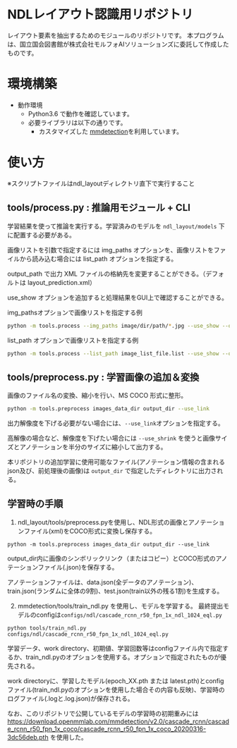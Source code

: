 # NDLレイアウト認識用リポジトリ

レイアウト要素を抽出するためのモジュールのリポジトリです。
本プログラムは、国立国会図書館が株式会社モルフォAIソリューションズに委託して作成したものです。


# 環境構築
* 動作環境
  * Python3.6 で動作を確認しています。
  * 必要ライブラリは以下の通りです。
    * カスタマイズした [mmdetection](https://github.com/ndl-lab/mmdetection)を利用しています。


# 使い方
※スクリプトファイルはndl_layoutディレクトリ直下で実行すること

## tools/process.py : 推論用モジュール + CLI

学習結果を使って推論を実行する。学習済みのモデルを `ndl_layout/models` 下に配置する必要がある。

画像リストを引数で指定するには img_paths オプションを、画像リストをファイルから読み込む場合には list_path オプションを指定する。

output_path で出力 XML ファイルの格納先を変更することができる。（デフォルトは layout_prediction.xml）

use_show オプションを追加すると処理結果をGUI上で確認することができる。

img_pathsオプションで画像リストを指定する例
```bash
python -m tools.process --img_paths image/dir/path/*.jpg --use_show --output_path layout_prediction.xml
```

list_path オプションで画像リストを指定する例
```bash
python -m tools.process --list_path image_list_file.list --use_show --output_path layout_prediction.xml
```

## tools/preprocess.py : 学習画像の追加＆変換

画像のファイル名の変換、縮小を行い、MS COCO 形式に整形。

```bash
python -m tools.preprocess images_data_dir output_dir --use_link
```

出力解像度を下げる必要がない場合には、`--use_link`オプションを指定する。

高解像の場合など、解像度を下げたい場合には `--use_shrink` を使うと画像サイズとアノテーションを半分のサイズに縮小して出力する。

本リポジトリの追加学習に使用可能なファイル(アノテーション情報の含まれるjson及び、前処理後の画像)は `output_dir` で指定したディレクトリに出力される。 


## 学習時の手順
1) ndl_layout/tools/preprocess.pyを使用し、NDL形式の画像とアノテーションファイル(xml)をCOCO形式に変換し保存する。
```
python -m tools.preprocess images_data_dir output_dir --use_link
```
output_dir内に画像のシンボリックリンク（またはコピー）とCOCO形式のアノテーションファイル(.json)を保存する。

アノテーションファイルは、data.json(全データのアノテーション)、train.json(ランダムに全体の9割)、test.json(train以外の残る1割)を生成する。

2) mmdetection/tools/train_ndl.py を使用し、モデルを学習する。
最終提出モデルのconfigは`configs/ndl/cascade_rcnn_r50_fpn_1x_ndl_1024_eql.py`
```
python tools/train_ndl.py configs/ndl/cascade_rcnn_r50_fpn_1x_ndl_1024_eql.py
```
学習データ、work directory、初期値、学習回数等はconfigファイル内で指定するか、train_ndl.pyのオプションを使用する。オプションで指定されたものが優先される。

work directoryに、学習したモデル(epoch_XX.pth または latest.pth)とconfigファイル(train_ndl.pyのオプションを使用した場合その内容も反映)、学習時のログファイル(.logと.log.json)が保存される。

なお、このリポジトリで公開しているモデルの学習時の初期重みには
https://download.openmmlab.com/mmdetection/v2.0/cascade_rcnn/cascade_rcnn_r50_fpn_1x_coco/cascade_rcnn_r50_fpn_1x_coco_20200316-3dc56deb.pth
を使用した。
